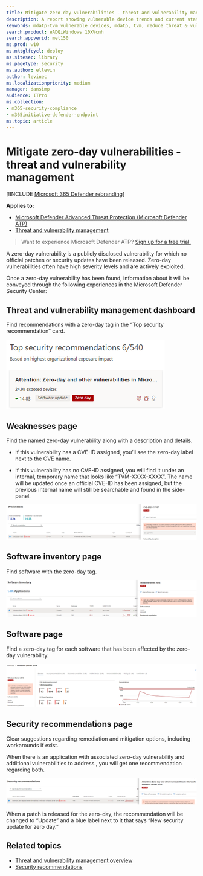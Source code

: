 ```yaml
---
title: Mitigate zero-day vulnerabilities - threat and vulnerability management
description: A report showing vulnerable device trends and current statistics. The goal is for you to understand the breath and scope of your device exposure.
keywords: mdatp-tvm vulnerable devices, mdatp, tvm, reduce threat & vulnerability exposure, reduce threat and vulnerability, monitor security configuration
search.product: eADQiWindows 10XVcnh
search.appverid: met150
ms.prod: w10
ms.mktglfcycl: deploy
ms.sitesec: library
ms.pagetype: security
ms.author: ellevin
author: levinec
ms.localizationpriority: medium
manager: dansimp
audience: ITPro
ms.collection: 
- m365-security-compliance 
- m365initiative-defender-endpoint 
ms.topic: article
---
```


# Mitigate zero-day vulnerabilities - threat and vulnerability management

[!INCLUDE [Microsoft 365 Defender rebranding](../../includes/microsoft-defender.md)]

**Applies to:**

- [Microsoft Defender Advanced Threat Protection (Microsoft Defender ATP)](https://go.microsoft.com/fwlink/p/?linkid=2146631)
- [Threat and vulnerability management](next-gen-threat-and-vuln-mgt.md)

>Want to experience Microsoft Defender ATP? [Sign up for a free trial.](https://www.microsoft.com/microsoft-365/windows/microsoft-defender-atp?ocid=docs-wdatp-portaloverview-abovefoldlink)

A zero-day vulnerability is a publicly disclosed vulnerability for which no official patches or security updates have been released. Zero-day vulnerabilities often have high severity levels and are actively exploited.

Once a zero-day vulnerability has been found, information about it will be conveyed through the following experiences in the Microsoft Defender Security Center:

## Threat and vulnerability management dashboard

Find recommendations with a zero-day tag in the “Top security recommendation” card.

![Two top recommendations with a zero-day tag.](images/tvm-zero-day-dashboard.png)

## Weaknesses page

Find the named zero-day vulnerability along with a description and details.

- If this vulnerability has a CVE-ID assigned, you’ll see the zero-day label next to the CVE name.

- If this vulnerability has no CVE-ID assigned, you will find it under an internal, temporary name that looks like “TVM-XXXX-XXXX”. The name will be updated once an official CVE-ID has been assigned, but the previous internal name will still be searchable and found in the side-panel.

![Zero day example for CVE-2020-17087 in weaknesses page.](images/tvm-zero-day-weakness-name.png)

## Software inventory page

Find software with the zero-day tag.

![Zero day example of Windows Server 2016 in the software inventory page.](images/tvm-zero-day-software-inventory.png)

## Software page

Find a zero-day tag for each software that has been affected by the zero–day vulnerability.

![Zero day example for Windows Server 2016 software page.](images/tvm-zero-day-software-page.png)

## Security recommendations page

Clear suggestions regarding remediation and mitigation options, including workarounds if exist.

When there is an application with associated zero-day vulnerability and additional vulnerabilities to address , you will get one recommendation regarding both.

![Zero day example of Windows Server 2016 in the security recommendations page.](images/tvm-zero-day-security-recommendation.png)

When a patch is released for the zero-day, the recommendation will be changed to “Update” and a blue label next to it that says “New security update for zero day.”

## Related topics

- [Threat and vulnerability management overview](next-gen-threat-and-vuln-mgt.md)
- [Security recommendations](tvm-security-recommendation.md)

